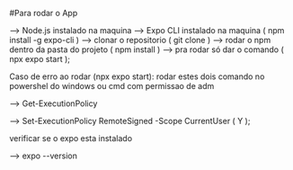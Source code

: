 #Para rodar o App

--> Node.js instalado na maquina
--> Expo CLI instalado na maquina ( npm install -g expo-cli )
--> clonar o repositorio ( git clone )
--> rodar o npm dentro da pasta do projeto ( npm install )
--> pra rodar só dar o comando ( npx expo start );

Caso de erro ao rodar (npx expo start):
rodar estes dois comando no powershel do windows ou cmd com permissao de adm 

--> Get-ExecutionPolicy

--> Set-ExecutionPolicy RemoteSigned -Scope CurrentUser ( Y );

verificar se o expo esta instalado

--> expo --version



